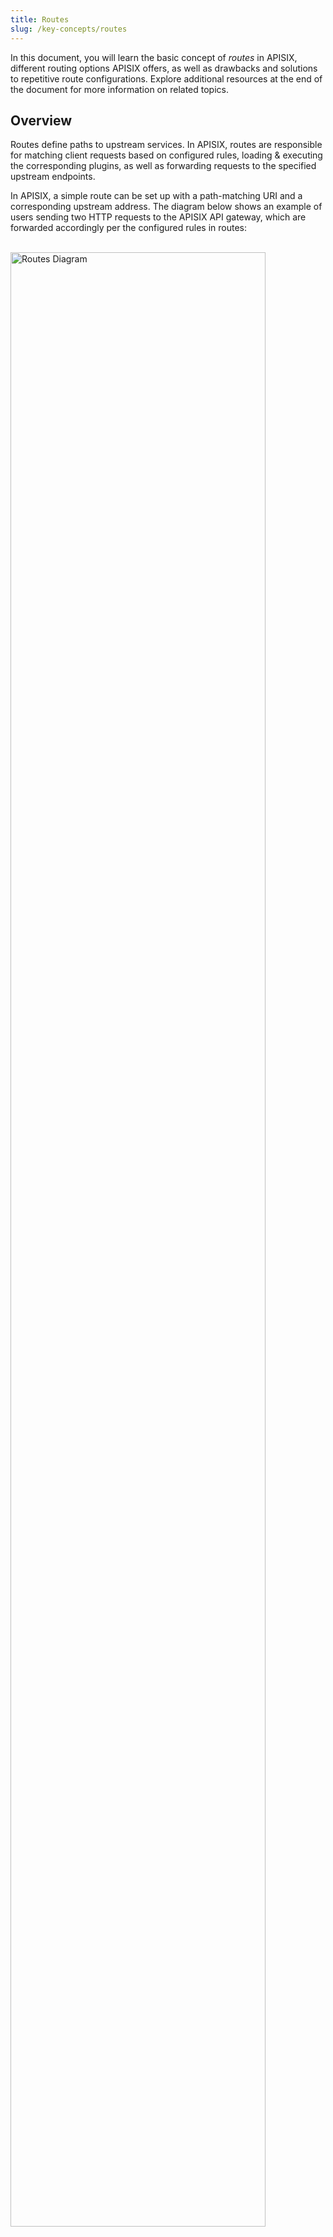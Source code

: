 ```yaml
---
title: Routes
slug: /key-concepts/routes
---
```


In this document, you will learn the basic concept of _routes_ in APISIX, different routing options APISIX offers, as well as drawbacks and solutions to repetitive route configurations. Explore additional resources at the end of the document for more information on related topics. 


## Overview

Routes define paths to upstream services. In APISIX, routes are responsible for matching client requests based on configured rules, loading & executing the corresponding plugins, as well as forwarding requests to the specified upstream endpoints.

In APISIX, a simple route can be set up with a path-matching URI and a corresponding upstream address. The diagram below shows an example of users sending two HTTP requests to the APISIX API gateway, which are forwarded accordingly per the configured rules in routes: 

<br />

<div style={{textAlign: 'center'}}>
<img src="https://static.apiseven.com/uploads/2023/02/21/uT2dcAzz_routes-diagram.png" alt="Routes Diagram" width="90%" />
</div>

<br /><br />

Routes are often configured with plugins as well. For example, [configuring the rate-limit plugin in a route](../../getting-started/rate-limiting.md) will enable rate-limiting effects. 


## Routing Options

APISIX has three HTTP router options to choose from.

By default, APISIX uses the `radixtree_uri` routing option, which routes requests by URI paths. This is useful in routing east-west traffic (e.g. between microservices). 

Another option is `radixtree_host_uri` which routes requests by hosts and URI paths. This is useful in routing north-south traffic between clients and servers.

Finally, there is a `radixtree_uri_with_parameter` routing option, which is an enhancement of `radixtree_uri` where parameter matching is supported. 

The different routing options can be configured in `conf/config.yaml` under `apisix.router.http`. 

## Routes, Upstreams, and Services

While routes are essential in defining the paths of traffic flows, there are drawbacks to repetitive route configurations (i.e. hard coding **the same upstream addresses or plugin names** for a group of routes). During the time of updates, the repetitive field(s) of these routes will need to be traversed and updated one by one. Configurations like this increase a lot of maintenance costs as a result, especially in large-scale systems with many routes.

To address this issue, [Upstreams](./upstreams.md) and [Services](./services.md) were designed to abstract away repetitive information and reduce redundancies, following the [DRY principle](https://en.wikipedia.org/wiki/Don%27t_repeat_yourself). 

## Additional Resource(s)
* Quickstart tutorial - [Configure Routes](../../getting-started/configure-routes.md)
[//]: <TODO: Configure Routes via APISIX Admin API>
[//]: <TODO: Configure Routes via APISIX Dashbaord>
[//]: <TODO: Configure Routes in Configuration File>
[//]: <TODO: Service Routing>
[//]: <TODO: Router Expressions>
